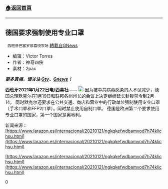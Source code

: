 ###  [:house:返回首頁](https://github.com/ourhimalayas/txt)
---

## 德国要求强制使用专业口罩
` 西班牙巴塞罗那喜悦农场` [轉載自GNews](https://gnews.org/zh-hans/792807/)

- 编辑：Victor Torres
- 作者：神奇四侠
- 素材：2pac


***更多真相，请关注 [Gtv](https://gtv.org/)、[Gnews](https://gnews.org/)！***

**西班牙2021年1月22日电/西喜社——**
![]()![](https://gnews.org/wp-content/uploads/2021/01/摩克热.jpg)
因为被中共病毒感染的人不见减少，德国总理默克尔在1月19日和联邦各州州长的会议上决定继续延长封锁禁令到2月14。
同时默克尔还要求在公共交通、商店和营业中的行政单位强制使用专业口罩（手术口罩和FFP2口罩）。同时禁止使用自制口罩。
德国是欧洲第二个要求使用专业口罩的国家，第一个国家是奥地利。

新闻来源：[https://www.larazon.es/internacional/20210121/ngkqkefwdbamvod7h74klichsu.html](https://www.larazon.es/internacional/20210121/ngkqkefwdbamvod7h74klichsu.html)

[https://www.larazon.es/internacional/20210121/ngkqkefwdbamvod7h74klichsu.html](https://www.larazon.es/internacional/20210121/ngkqkefwdbamvod7h74klichsu.html)

0
